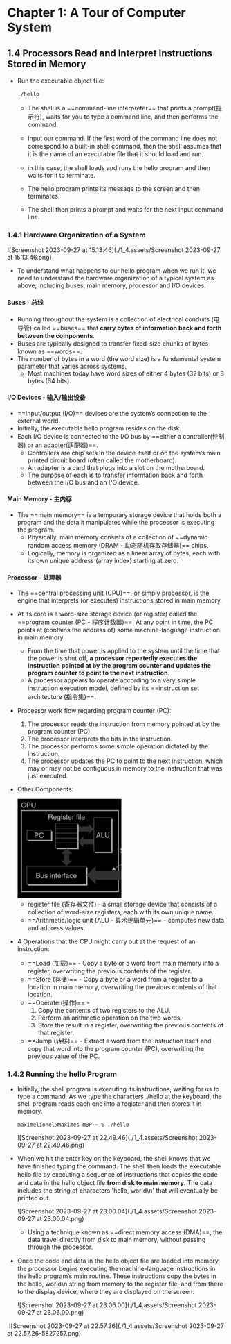 # Chapter 1: A Tour of Computer System

## 1.4 Processors Read and Interpret Instructions Stored in Memory

* Run the executable object file:

  ```
  ./hello
  ```

  * The shell is a ==command-line interpreter== that prints a prompt(提示符), waits for you to type a command line, and then performs the command.

  * Input our command. If the ﬁrst word of the command line does not correspond to a built-in shell command, then the shell assumes that it is the name of an executable ﬁle that it should load and run.
  * in this case, the shell loads and runs the hello program and then waits for it to terminate.
  * The hello program prints its message to the screen and then terminates. 
  * The shell then prints a prompt and waits for the next input command line.

### 1.4.1 Hardware Organization of a System

![Screenshot 2023-09-27 at 15.13.46](./1_4.assets/Screenshot 2023-09-27 at 15.13.46.png)

* To understand what happens to our hello program when we run it, we need to understand the hardware organization of a typical system as above, including buses, main memory, processor and I/O devices.

#### Buses - 总线

* Running throughout the system is a collection of electrical conduits (电导管) called ==buses== that **carry bytes of information back and forth between the components**.
* Buses are typically designed to transfer ﬁxed-size chunks of bytes known as ==words==.
* The number of bytes in a word (the word size) is a fundamental system parameter that varies across systems. 
  * Most machines today have word sizes of either 4 bytes (32 bits) or 8 bytes (64 bits).

#### I/O Devices - 输入/输出设备

* ==Input/output (I/O)== devices are the system’s connection to the external world. 
* Initially, the executable hello program resides on the disk.
* Each I/O device is connected to the I/O bus by ==either a controller(控制器) or an adapter(适配器)==.
  * Controllers are chip sets in the device itself or on the system’s main printed circuit board (often called the motherboard).
  * An adapter is a card that plugs into a slot on the motherboard.
  * The purpose of each is to transfer information back and forth between the I/O bus and an I/O device.

#### Main Memory - 主内存

* The ==main memory== is a temporary storage device that holds both a program and the data it manipulates while the processor is executing the program.
  * Physically, main memory consists of a collection of ==dynamic random access memory (DRAM - 动态随机存取存储器)== chips.
  * Logically, memory is organized as a linear array of bytes, each with its own unique address (array index) starting at zero.

#### Processor - 处理器

* The ==central processing unit (CPU)==, or simply processor, is the engine that interprets (or executes) instructions stored in main memory.

* At its core is a word-size storage device (or register) called the ==program counter (PC - 程序计数器)==. At any point in time, the PC points at (contains the address of) some machine-language instruction in main memory.

  * From the time that power is applied to the system until the time that the power is shut off, **a processor repeatedly executes the instruction pointed at by the program counter and updates the program counter to point to the next instruction**.
  * A processor appears to operate according to a very simple instruction execution model, deﬁned by its ==instruction set architecture (指令集)==.

* Processor work flow regarding program counter (PC):

  1. The processor reads the instruction from memory pointed at by the program counter (PC).
  2. The processor interprets the bits in the instruction.
  3. The processor performs some simple operation dictated by the instruction. 
  4. The processor updates the PC to point to the next instruction, which may or may not be contiguous in memory to the instruction that was just executed. 

* Other Components:

  <img src="./1_4.assets/Screenshot 2023-09-27 at 21.49.11.png" alt="Screenshot 2023-09-27 at 21.49.11" style="zoom: 50%;" />

  * register file (寄存器文件) - a small storage device that consists of a collection of word-size registers, each with its own unique name. 
  * ==Arithmetic/logic unit (ALU - 算术逻辑单元)== - computes new data and address values.

* 4 Operations that the CPU might carry out at the request of an instruction:

  * ==Load (加载)== - Copy a byte or a word from main memory into a register, overwriting the previous contents of the register.
  * ==Store (存储)== - Copy a byte or a word from a register to a location in main memory, overwriting the previous contents of that location.
  * ==Operate (操作)== - 
    1. Copy the contents of two registers to the ALU. 
    2. Perform an arithmetic operation on the two words. 
    3. Store the result in a register, overwriting the previous contents of that register.
  * ==Jump (转移)== - Extract a word from the instruction itself and copy that word into the program counter (PC), overwriting the previous value of the PC. 

### 1.4.2 Running the hello Program

* Initially, the shell program is executing its instructions, waiting for us to type a command. As we type the characters ./hello at the keyboard, the shell program reads each one into a register and then stores it in memory.

  ```
  maximelionel@Maximes-MBP ~ % ./hello
  ```

  ![Screenshot 2023-09-27 at 22.49.46](./1_4.assets/Screenshot 2023-09-27 at 22.49.46.png)

* When we hit the enter key on the keyboard, the shell knows that we have ﬁnished typing the command. The shell then loads the executable hello ﬁle by executing a sequence of instructions that copies the code and data in the hello object ﬁle **from disk to main memory**. The data includes the string of characters 'hello, world\n' that will eventually be printed out.

  ![Screenshot 2023-09-27 at 23.00.04](./1_4.assets/Screenshot 2023-09-27 at 23.00.04.png)

  * Using a technique known as ==direct memory access (DMA)==, the data travel directly from disk to main memory, without passing through the processor.

* Once the code and data in the hello object ﬁle are loaded into memory, the processor begins executing the machine-language instructions in the hello program’s main routine. These instructions copy the bytes in the hello, world\n string from memory to the register ﬁle, and from there to the display device, where they are displayed on the screen.

  ![Screenshot 2023-09-27 at 23.06.00](./1_4.assets/Screenshot 2023-09-27 at 23.06.00.png)

​	![Screenshot 2023-09-27 at 22.57.26](./1_4.assets/Screenshot 2023-09-27 at 22.57.26-5827257.png)






































